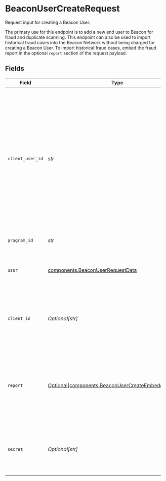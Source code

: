 # BeaconUserCreateRequest

Request input for creating a Beacon User.

The primary use for this endpoint is to add a new end user to Beacon for fraud and duplicate scanning.
This endpoint can also be used to import historical fraud cases into the Beacon Network without being charged
for creating a Beacon User. To import historical fraud cases, embed the fraud report in the optional `report`
section of the request payload.


## Fields

| Field                                                                                                                                                                                                                                                                                                                                                                                  | Type                                                                                                                                                                                                                                                                                                                                                                                   | Required                                                                                                                                                                                                                                                                                                                                                                               | Description                                                                                                                                                                                                                                                                                                                                                                            | Example                                                                                                                                                                                                                                                                                                                                                                                |
| -------------------------------------------------------------------------------------------------------------------------------------------------------------------------------------------------------------------------------------------------------------------------------------------------------------------------------------------------------------------------------------- | -------------------------------------------------------------------------------------------------------------------------------------------------------------------------------------------------------------------------------------------------------------------------------------------------------------------------------------------------------------------------------------- | -------------------------------------------------------------------------------------------------------------------------------------------------------------------------------------------------------------------------------------------------------------------------------------------------------------------------------------------------------------------------------------- | -------------------------------------------------------------------------------------------------------------------------------------------------------------------------------------------------------------------------------------------------------------------------------------------------------------------------------------------------------------------------------------- | -------------------------------------------------------------------------------------------------------------------------------------------------------------------------------------------------------------------------------------------------------------------------------------------------------------------------------------------------------------------------------------- |
| `client_user_id`                                                                                                                                                                                                                                                                                                                                                                       | *str*                                                                                                                                                                                                                                                                                                                                                                                  | :heavy_check_mark:                                                                                                                                                                                                                                                                                                                                                                     | A unique ID that identifies the end user in your system. This ID can also be used to associate user-specific data from other Plaid products. Financial Account Matching requires this field and the `/link/token/create` `client_user_id` to be consistent. Personally identifiable information, such as an email address or phone number, should not be used in the `client_user_id`. | your-db-id-3b24110                                                                                                                                                                                                                                                                                                                                                                     |
| `program_id`                                                                                                                                                                                                                                                                                                                                                                           | *str*                                                                                                                                                                                                                                                                                                                                                                                  | :heavy_check_mark:                                                                                                                                                                                                                                                                                                                                                                     | ID of the associated Beacon Program.                                                                                                                                                                                                                                                                                                                                                   | becprg_11111111111111                                                                                                                                                                                                                                                                                                                                                                  |
| `user`                                                                                                                                                                                                                                                                                                                                                                                 | [components.BeaconUserRequestData](../../models/components/beaconuserrequestdata.md)                                                                                                                                                                                                                                                                                                   | :heavy_check_mark:                                                                                                                                                                                                                                                                                                                                                                     | A Beacon User's data which is used to check against duplicate records and the Beacon Fraud Network.                                                                                                                                                                                                                                                                                    |                                                                                                                                                                                                                                                                                                                                                                                        |
| `client_id`                                                                                                                                                                                                                                                                                                                                                                            | *Optional[str]*                                                                                                                                                                                                                                                                                                                                                                        | :heavy_minus_sign:                                                                                                                                                                                                                                                                                                                                                                     | Your Plaid API `client_id`. The `client_id` is required and may be provided either in the `PLAID-CLIENT-ID` header or as part of a request body.                                                                                                                                                                                                                                       |                                                                                                                                                                                                                                                                                                                                                                                        |
| `report`                                                                                                                                                                                                                                                                                                                                                                               | [Optional[components.BeaconUserCreateEmbeddedReport]](../../models/components/beaconusercreateembeddedreport.md)                                                                                                                                                                                                                                                                       | :heavy_minus_sign:                                                                                                                                                                                                                                                                                                                                                                     | Data for creating a Beacon Report as part of an initial Beacon User creation. Providing a fraud report as part of an initial Beacon User creation will omit the Beacon User from any billing charges.                                                                                                                                                                                  |                                                                                                                                                                                                                                                                                                                                                                                        |
| `secret`                                                                                                                                                                                                                                                                                                                                                                               | *Optional[str]*                                                                                                                                                                                                                                                                                                                                                                        | :heavy_minus_sign:                                                                                                                                                                                                                                                                                                                                                                     | Your Plaid API `secret`. The `secret` is required and may be provided either in the `PLAID-SECRET` header or as part of a request body.                                                                                                                                                                                                                                                |                                                                                                                                                                                                                                                                                                                                                                                        |